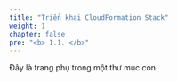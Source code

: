 ```yaml
---
title: "Triển khai CloudFormation Stack"
weight: 1
chapter: false
pre: "<b> 1.1. </b>"
---
```


Đây là trang phụ trong một thư mục con.